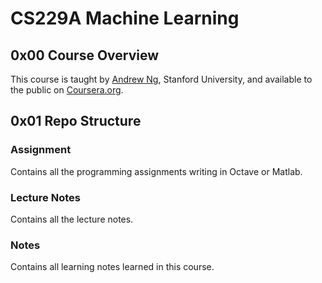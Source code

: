 # CS229A Machine Learning

## 0x00 Course Overview

This course is taught by [Andrew Ng][1], Stanford University, and available to the public on [Coursera.org][2].

## 0x01 Repo Structure

### Assignment

Contains all the programming assignments writing in Octave or Matlab.

### Lecture Notes

Contains all the lecture notes.

### Notes

Contains all learning notes learned in this course.

[1]: https://www.coursera.org/instructor/andrewng
[2]: https://www.coursera.org/learn/machine-learning/